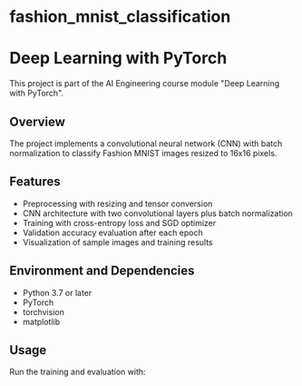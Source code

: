 # fashion_mnist_classification
# Deep Learning with PyTorch

This project is part of the AI Engineering course module "Deep Learning with PyTorch".

## Overview

The project implements a convolutional neural network (CNN) with batch normalization to classify Fashion MNIST images resized to 16x16 pixels.

## Features

- Preprocessing with resizing and tensor conversion
- CNN architecture with two convolutional layers plus batch normalization
- Training with cross-entropy loss and SGD optimizer
- Validation accuracy evaluation after each epoch
- Visualization of sample images and training results

## Environment and Dependencies

- Python 3.7 or later
- PyTorch
- torchvision
- matplotlib

## Usage

Run the training and evaluation with:

